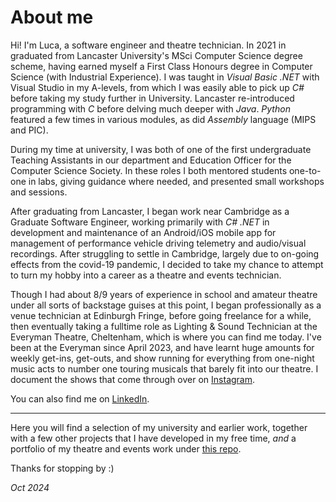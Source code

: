# About me

Hi! I'm Luca, a software engineer and theatre technician. In 2021 in graduated from Lancaster University's MSci Computer Science degree scheme, having earned myself a First Class Honours degree in Computer Science (with Industrial Experience). I was taught in *Visual Basic .NET* with Visual Studio in my A-levels, from which I was easily able to pick up _C#_ before taking my study further in University. Lancaster re-introduced programming with _C_ before delving much deeper with _Java_. _Python_ featured a few times in various modules, as did _Assembly_ language (MIPS and PIC).

During my time at university, I was both of one of the first undergraduate Teaching Assistants in our department and Education Officer for the Computer Science Society. In these roles I both mentored students one-to-one in labs, giving guidance where needed, and presented small workshops and sessions.

After graduating from Lancaster, I began work near Cambridge as a Graduate Software Engineer, working primarily with _C# .NET_ in development and maintenance of an Android/iOS mobile app for management of performance vehicle driving telemetry and audio/visual recordings. After struggling to settle in Cambridge, largely due to on-going effects from the covid-19 pandemic, I decided to take my chance to attempt to turn my hobby into a career as a theatre and events technician.

Though I had about 8/9 years of experience in school and amateur theatre under all sorts of backstage guises at this point, I began professionally as a venue technician at Edinburgh Fringe, before going freelance for a while, then eventually taking a fulltime role as Lighting & Sound Technician at the Everyman Theatre, Cheltenham, which is where you can find me today. I've been at the Everyman since April 2023, and have learnt huge amounts for weekly get-ins, get-outs, and show running for everything from one-night music acts to number one touring musicals that barely fit into our theatre. I document the shows that come through over on [Instagram](https://www.instagram.com/technicallyluca/).

You can also find me on [LinkedIn](https://www.linkedin.com/in/luca-davies/).

---

Here you will find a selection of my university and earlier work, together with a few other projects that I have developed in my free time, _and_ a portfolio of my theatre and events work under [this repo](https://github.com/lucadavies/Technician).

Thanks for stopping by :)


_Oct 2024_

<!---
lucadavies/lucadavies is a ✨ special ✨ repository because its `README.md` (this file) appears on your GitHub profile.
You can click the Preview link to take a look at your changes.
--->
